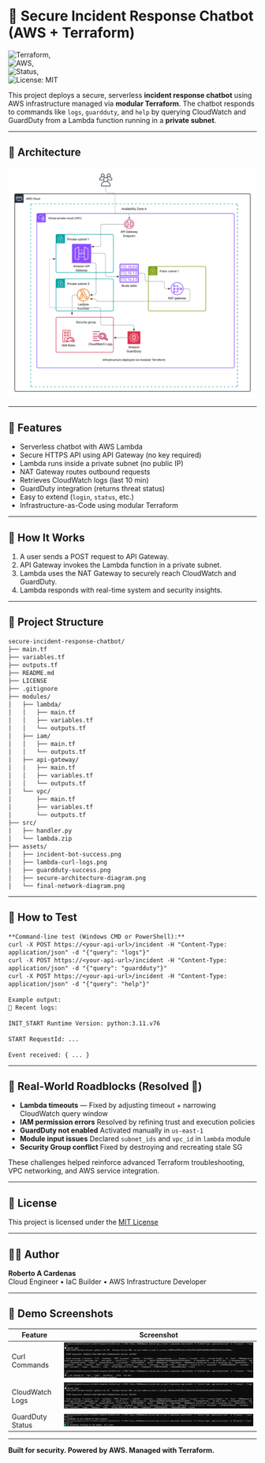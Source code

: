 # 🔐 Secure Incident Response Chatbot (AWS + Terraform)

![Terraform](https://img.shields.io/badge/IaC-Terraform-623CE4?logo=terraform),  
![AWS](https://img.shields.io/badge/Cloud-AWS-232F3E?logo=amazon-aws),  
![Status](https://img.shields.io/badge/Deployed-Yes-success),  
![License: MIT](https://img.shields.io/badge/license-MIT-green)

This project deploys a secure, serverless **incident response chatbot** using AWS infrastructure managed via **modular Terraform**. The chatbot responds to commands like `logs`, `guardduty`, and `help` by querying CloudWatch and GuardDuty from a Lambda function running in a **private subnet**.

---

## 📸 Architecture

![Architecture Diagram](./assets/diagram.png)

---

## 🚀 Features

- Serverless chatbot with AWS Lambda
- Secure HTTPS API using API Gateway (no key required)
- Lambda runs inside a private subnet (no public IP)
- NAT Gateway routes outbound requests
- Retrieves CloudWatch logs (last 10 min)
- GuardDuty integration (returns threat status)
- Easy to extend (`login`, `status`, etc.)
- Infrastructure-as-Code using modular Terraform

---

## 🧠 How It Works

1. A user sends a POST request to API Gateway.
2. API Gateway invokes the Lambda function in a private subnet.
3. Lambda uses the NAT Gateway to securely reach CloudWatch and GuardDuty.
4. Lambda responds with real-time system and security insights.

---

## 📁 Project Structure

```
secure-incident-response-chatbot/
├── main.tf
├── variables.tf
├── outputs.tf
├── README.md
├── LICENSE
├── .gitignore
├── modules/
│   ├── lambda/
│   │   ├── main.tf
│   │   ├── variables.tf
│   │   └── outputs.tf
│   ├── iam/
│   │   ├── main.tf
│   │   └── outputs.tf
│   ├── api-gateway/
│   │   ├── main.tf
│   │   ├── variables.tf
│   │   └── outputs.tf
│   └── vpc/
│       ├── main.tf
│       ├── variables.tf
│       └── outputs.tf
├── src/
│   ├── handler.py
│   └── lambda.zip
├── assets/
│   ├── incident-bot-success.png
│   ├── lambda-curl-logs.png
│   ├── guardduty-success.png
│   ├── secure-architecture-diagram.png
│   └── final-network-diagram.png
```

---

## 🧪 How to Test
```
**Command-line test (Windows CMD or PowerShell):**
curl -X POST https://<your-api-url>/incident -H "Content-Type: application/json" -d "{"query": "logs"}"
curl -X POST https://<your-api-url>/incident -H "Content-Type: application/json" -d "{"query": "guardduty"}"
curl -X POST https://<your-api-url>/incident -H "Content-Type: application/json" -d "{"query": "help"}"

Example output:
📄 Recent logs:

INIT_START Runtime Version: python:3.11.v76

START RequestId: ...

Event received: { ... }
```
---

## 🧱 Real-World Roadblocks (Resolved 💪)

- **Lambda timeouts** — Fixed by adjusting timeout + narrowing CloudWatch query window  
- **IAM permission errors**  Resolved by refining trust and execution policies  
- **GuardDuty not enabled**  Activated manually in `us-east-1`  
- **Module input issues**  Declared `subnet_ids` and `vpc_id` in `lambda` module  
- **Security Group conflict**  Fixed by destroying and recreating stale SG  

These challenges helped reinforce advanced Terraform troubleshooting, VPC networking, and AWS service integration.

---

## 🧾 License

This project is licensed under the [MIT License](./LICENSE)

---

## 👨‍💻 Author

**Roberto A Cardenas**  
Cloud Engineer • IaC Builder • AWS Infrastructure Developer

---

## 📸 Demo Screenshots

| Feature            | Screenshot |
|--------------------|------------|
| Curl Commands      | ![curl](./assets/bot-private-subnet-curl-test.png) |
| CloudWatch Logs    | ![logs](./assets/chatbot-cloudwatch-logs.png)      |
| GuardDuty Status   | ![guard](./assets/guardDuty.png)                   |

---

**Built for security. Powered by AWS. Managed with Terraform.**

